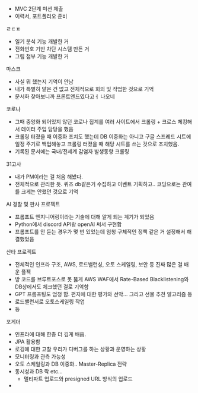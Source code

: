- MVC 2단계 미션 제출
- 이력서, 포트폴리오 준비


ㄹㄷㅍ
- 일기 분석 기능 개발한 거
- 전화번호 기반 차단 시스템 만든 거
- 그림 첨부 기능 개발한 거


마스크
- 사실 뭐 했는지 기억이 안남
- 내가 특별히 맡은 건 없고 전체적으로 회의 및 작업한 것으로 기억
- 문서화 찾아보니까 프론트엔드였다고ㅓ 나오네

코로나
- 그때 중앙화 되어있지 않던 코로나 집계를 여러 사이트에서 크롤링 + 크로스 체킹해서 데이터 주입 담당을 했음
- 크롤링 터졌을 때 이중화 조치도 했는데 DB 이중화는 아니고 구글 스프레드 시트에 일정 주기로 백업해놓고 크롤링 터졌을 때 해당 시트를 쓰는 것으로 조치했음.
- 기록된 문서에는 국내/전세계 감염자 발생동향 크롤링

31고사
- 내가 PM이라는 걸 처음 해봤다.
- 전체적으로 관리한 듯. 퀴즈 db같은거 수집하고 이벤트 기획하고.. 코딩으로는 관여를 크게는 안했던 것으로 기억

AI 경찰 및 판사 프로젝트
- 프롬프트 엔지니어링이라는 기술에 대해 알게 되는 계기가 되었음
- Python에서 discord API랑 openAI 써서 구현함
- 프롬프트를 안 듣는 경우가 몇 번 있었는데 엄청 구체적인 정책 같은 거 설정해서 해결했었음

산타 프로젝트
- 전체적인 인프라 구조, AWS, 로드밸런싱, 오토 스케일링, 보안 등 진짜 많은 걸 배운 플젝
- 방 코드를 브루트포스로 못 뚫게 AWS WAF에서 Rate-Based Blacklistening와 DB상에서도 체크했던 걸로 기억함
- GPT 프롬프팅도 엄청 함. 편지에 대한 평가와 선악... 그리고 선물 추천 알고리즘 등
- 로드밸런서로 오토스케일링 작업
- 등

포게더
- 인프라에 대해 한층 더 깊게 배움.
- JPA 활용함
- 로깅에 대한 고찰 우리가 디버그를 하는 상황과 운영하는 상황
- 모니터링과 관측 가능성
- 오토 스케일링과 DB 이중화.. Master-Replica 전략
- 동시성과 DB 락 etc...
	- 멀티파트 업로드와 presigned URL 방식의 업로드
- 